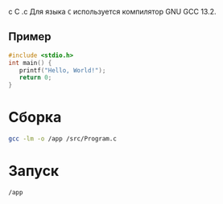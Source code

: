 c
C
.c
Для языка `C` используется компилятор GNU GCC 13.2.

## Пример
```c
#include <stdio.h>
int main() {
   printf("Hello, World!");
   return 0;
}

```

# Сборка
```bash
gcc -lm -o /app /src/Program.c
```

# Запуск
```bash
/app
```